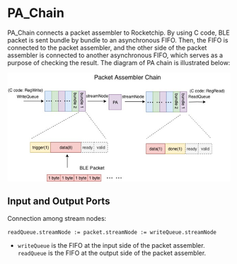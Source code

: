 ﻿# PA_Chain
 PA_Chain connects a packet assembler to Rocketchip. By using C code, BLE packet is sent bundle by bundle to an asynchronous FIFO. Then, the FIFO is connected to the packet assembler, and the other side of the packet assembler is connected to another asynchronous FIFO, which serves as a purpose of checking the result. The diagram of PA chain is illustrated below:
 
 ![blockDiagram](image/pa_chain.jpg)
 
 ## Input and Output Ports
Connection among stream nodes:
```
readQueue.streamNode := packet.streamNode := writeQueue.streamNode
```
* `writeQueue` is the FIFO at the input side of the packet assembler. `readQueue` is the FIFO at the output side of the packet assembler. 
